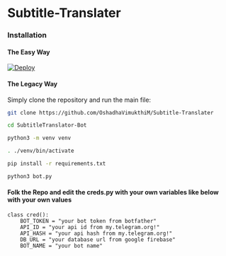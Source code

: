 # Subtitle-Translater

### Installation

#### The Easy Way
[![Deploy](https://www.herokucdn.com/deploy/button.svg)](https://heroku.com/deploy?template=https://github.com/OshadhaVimukthiM/Subtitle-Translater)

#### The Legacy Way
Simply clone the repository and run the main file:
```sh
git clone https://github.com/OshadhaVimukthiM/Subtitle-Translater

cd SubtitleTranslator-Bot

python3 -m venv venv

. ./venv/bin/activate

pip install -r requirements.txt

python3 bot.py

```

#### Folk the Repo and edit the creds.py with your own variables like below with your own values

```python3
class cred():
    BOT_TOKEN = "your bot token from botfather"
    API_ID = "your api id from my.telegram.org!"       
    API_HASH = "your api hash from my.telegram.org!"   
    DB_URL = "your database url from google firebase" 
    BOT_NAME = "your bot name"     
```
